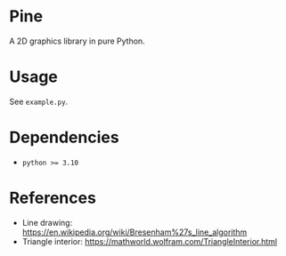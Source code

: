 # Pine

A 2D graphics library in pure Python.

# Usage

See `example.py`.

# Dependencies

- `python >= 3.10` 

# References
- Line drawing: https://en.wikipedia.org/wiki/Bresenham%27s_line_algorithm
- Triangle interior: https://mathworld.wolfram.com/TriangleInterior.html